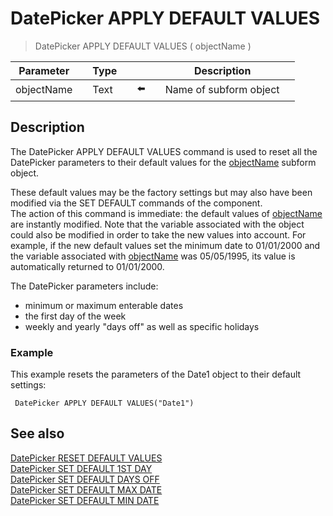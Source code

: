# DatePicker APPLY DEFAULT VALUES

> DatePicker APPLY DEFAULT VALUES ( objectName )

| Parameter |     | Type |     |     |     | Description |     |
| --- | --- | --- | --- | --- | --- | --- | --- |
| objectName |     | Text |     | ⬅️ |     | Name of subform object |     |

## Description

The DatePicker APPLY DEFAULT VALUES command is used to reset all the DatePicker parameters to their default values for the [objectName](# "Name of subform object") subform object.

These default values may be the factory settings but may also have been modified via the SET DEFAULT commands of the component.  
The action of this command is immediate: the default values of [objectName](# "Name of subform object") are instantly modified. Note that the variable associated with the object could also be modified in order to take the new values into account. For example, if the new default values set the minimum date to 01/01/2000 and the variable associated with [objectName](# "Name of subform object") was 05/05/1995, its value is automatically returned to 01/01/2000.

The DatePicker parameters include:

* minimum or maximum enterable dates
* the first day of the week
* weekly and yearly "days off" as well as specific holidays

### Example  

This example resets the parameters of the Date1 object to their default settings:

```4d
 DatePicker APPLY DEFAULT VALUES("Date1")
```

## See also

[DatePicker RESET DEFAULT VALUES](DatePicker%20RESET%20DEFAULT%20VALUES.md)  
[DatePicker SET DEFAULT 1ST DAY](DatePicker%20SET%20DEFAULT%201ST%20DAY.md)  
[DatePicker SET DEFAULT DAYS OFF](DatePicker%20SET%20DEFAULT%20DAYS%20OFF.md)  
[DatePicker SET DEFAULT MAX DATE](DatePicker%20SET%20DEFAULT%20MAX%20DATE.md)  
[DatePicker SET DEFAULT MIN DATE](DatePicker%20SET%20DEFAULT%20MIN%20DATE.md)
